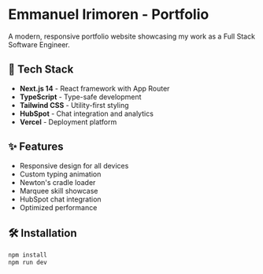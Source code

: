 # Emmanuel Irimoren - Portfolio

A modern, responsive portfolio website showcasing my work as a Full Stack Software Engineer.

## 🚀 Tech Stack

- **Next.js 14** - React framework with App Router
- **TypeScript** - Type-safe development
- **Tailwind CSS** - Utility-first styling
- **HubSpot** - Chat integration and analytics
- **Vercel** - Deployment platform

## ✨ Features

- Responsive design for all devices
- Custom typing animation
- Newton's cradle loader
- Marquee skill showcase
- HubSpot chat integration
- Optimized performance

## 🛠️ Installation

```bash
npm install
npm run dev
